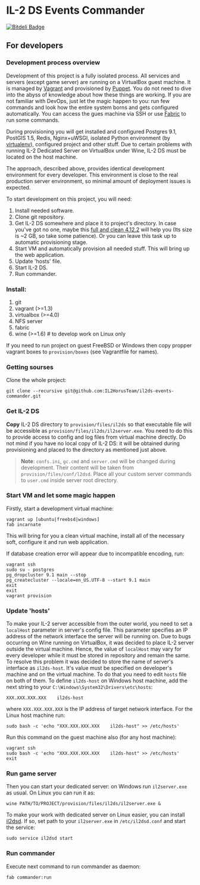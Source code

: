 IL-2 DS Events Commander
========================

[![Bitdeli Badge](https://d2weczhvl823v0.cloudfront.net/IL2HorusTeam/il2ds-events-commander/trend.png)](https://bitdeli.com/free "Bitdeli Badge")

For developers
--------------

### Development process overview

Development of this project is a fully isolated process. All services and
servers (except game server) are running on a VirtualBox guest machine. It is
managed by [Vagrant](http://www.vagrantup.com/) and provisioned by
[Puppet](http://puppetlabs.com/puppet/what-is-puppet). You do not need to dive
into the abyss of knowledge about how these things are working. If you are not
familiar with DevOps, just let the magic happen to you: run few commands and
look how the entire system borns and gets configured automatically. You can
access the gues machine via SSH or use [Fabric](http://docs.fabfile.org/en/1.8/)
to run some commands.

During provisioning you will get installed and configured Postgres 9.1, PostGIS 1.5,
Redis, Nginx+uWSGI, isolated Python environment (by [virtualenv](http://www.virtualenv.org/en/latest/)),
configured project and other stuff. Due to certain problems with running
IL-2 Dedicated Server on VirtualBox under Wine, IL-2 DS must be located on the
host machine.

The approach, described above, provides identical development environment for
every developer. This environment is close to the real production server
environment, so minimal amount of deployment issues is expected.

To start development on this project, you will need:

1. Install needed software.
2. Clone git repository.
3. Get IL-2 DS somewhere and place it to project's directory. In case
you've got no one, maybe this [full and clean 4.12.2](https://drive.google.com/file/d/0B4hbTGD5PQqQOUtBVTJqWEFhaU0/edit?usp=sharing) will help you (Its size is ~2 GB, so take some patience).
Or you can leave this task up to automatic provisioning stage.
4. Start VM and automatically provision all needed stuff. This will bring up
the web application.
5. Update 'hosts' file.
6. Start IL-2 DS.
7. Run commander.

### Install:

1. git
2. vagrant (>=1.3)
3. virtualbox (>=4.0)
4. NFS server
5. fabric
6. wine (>=1.6) # to develop work on Linux only

If you need to run project on guest FreeBSD or Windows then copy propper
vagrant boxes to `provision/boxes` (see Vagrantfile for names).

### Getting sourses

Clone the whole project:

    git clone --recursive git@github.com:IL2HorusTeam/il2ds-events-commander.git

### Get IL-2 DS

**Copy** IL-2 DS directory to `provision/files/il2ds` so that executable file
will be accessible as `provision/files/il2ds/il2server.exe`. You need to do
this to provide access to config and log files from virtual machine directly. Do
not mind if you have no local copy of IL-2 DS: it will be obtained during
provisioning and placed to the directory as mentioned just above.

> **Note**: `confs.ini`, `gc.cmd` and `server.cmd` will be changed during
development. Their content will be taken from `provision/files/conf/l2dsd`.
Place all your custom server commands to `user.cmd` inside server root
directory.

### Start VM and let some magic happen

Firstly, start a development virtual machine:

    vagrant up [ubuntu|freebsd|windows]
    fab incarnate

This will bring for you a clean virtual machine, install all of the necessary
soft, configure it and run web application.

If database creation error will appear due to incompatible encoding, run:

    vagrant ssh
    sudo su - postgres
    pg_dropcluster 9.1 main --stop
    pg_createcluster --locale=en_US.UTF-8 --start 9.1 main
    exit
    exit
    vagrant provision

### Update 'hosts'

To make your IL-2 server accessible from the outer world, you need to set
a `localHost` parameter in server's config file. This parameter specifies an IP
address of the network interface the server will be running on. Due to bugs
occurring on Wine running on VirtualBox, it was decided to place IL-2 server
outside the virtual machine. Hence, the value of `localHost` may vary for every
developer while it must be stored in repository and remain the same. To resolve
this problem it was decided to store the name of server's interface as
`il2ds-host`. It's value must be specified on developer's machine and on the
virtual machine. To do that you need to edit `hosts` file on both of them.
To define `il2ds-host` on Windows host machine, add the next string to your
`C:\Windows\System32\Drivers\etc\hosts`:

    XXX.XXX.XXX.XXX    il2ds-host

where `XXX.XXX.XXX.XXX` is the IP address of target network interface.
For the Linux host machine run:

    sudo bash -c 'echo "XXX.XXX.XXX.XXX    il2ds-host" >> /etc/hosts'

Run this command on the guest machine also (for any host machine):

    vagrant ssh
    sudo bash -c 'echo "XXX.XXX.XXX.XXX    il2ds-host" >> /etc/hosts'
    exit

### Run game server

Then you can start your dedicated server: on Windows run `il2server.exe` as
usual. On Linux you can run it as:

    wine PATH/TO/PROJECT/provision/files/il2ds/il2server.exe &

To make your work with dedicated server on Linux easier, you can install
[il2dsd](https://github.com/IL2HorusTeam/il2dsd). If so, set path to your
`il2server.exe` in `/etc/il2dsd.conf` and start the service:

    sudo service il2dsd start

### Run commander

Execute next command to run commander as daemon:

    fab commander:run
